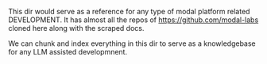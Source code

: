 This dir would serve as a reference for any type of modal platform related DEVELOPMENT.
It has almost all the repos of https://github.com/modal-labs cloned here along with the scraped docs.

We can chunk and index everything in this dir to serve as a knowledgebase for any LLM assisted developmnent.